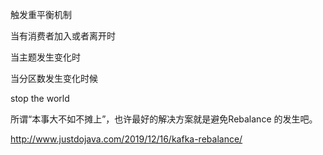触发重平衡机制

当有消费者加入或者离开时

当主题发生变化时

当分区数发生变化时候





stop the world





 所谓“本事大不如不摊上”，也许最好的解决方案就是避免Rebalance 的发生吧。







http://www.justdojava.com/2019/12/16/kafka-rebalance/